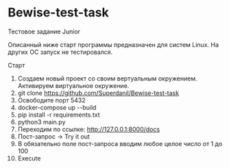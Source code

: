 # Bewise-test-task
Тестовое задание Junior

Описанный ниже старт программы предназначен для систем Linux. На других ОС запуск не тестировался.

Старт
1. Создаем новый проект со своим вертуальным окружением. Активируем виртуальное окружение.
2. git clone https://github.com/Superdanil/Bewise-test-task
3. Освободите порт 5432
4. docker-compose up --build
5. pip install -r requirements.txt
6. python3 main.py
7. Переходим по ссылке: http://127.0.0.1:8000/docs
8. Пост-запрос -> Try it out
9. В обязательно поле пост-запроса вводим любое целое число от 1 до 100
10. Execute
